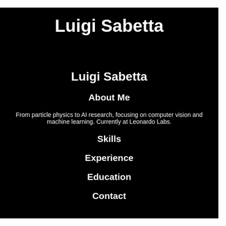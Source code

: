 
<html lang="en">
<head>
    <meta charset="UTF-8">
    <meta name="viewport" content="width=device-width, initial-scale=1.0">
    <title>Luigi Sabetta - AI Researcher & Physicist</title>
    <style>
        body, html {
            margin: 0;
            padding: 0;
            width: 100%;
            height: 100%;
            font-family: 'Arial', sans-serif;
        }
        .cover-image {
            background-image: url('https://raw.githubusercontent.com/Lsabetta/lsabetta.github.io/main/marmolada.jpeg');
            background-position: center center;
            background-repeat: no-repeat;
            background-attachment: fixed;
            background-size: 100% auto; /* Adjusted to fill width */
            height: 50vh; /* Adjust the height as needed */
        }
        .title, .content {
            text-align: center;
            background-color: black;
            color: white;
            padding: 20px 0;
        }
        .title h1 {
            margin: 0;
            font-size: 2.5rem;
        }
        .content {
            padding: 20px;
        }
        h2, p {
            margin: 20px 0;
        }
    </style>
</head>
<body>
    <div class="cover-image"></div> <!-- Cover image section -->
    <div class="title">
        <h1>Luigi Sabetta</h1>
    </div>
    <div class="content">
        <h1>Luigi Sabetta</h1>
        <h2>About Me</h2>
        <p>From particle physics to AI research, focusing on computer vision and machine learning. Currently at Leonardo Labs.</p>
        <h2>Skills</h2>
        <!-- Add your skills -->
        <h2>Experience</h2>
        <!-- Add your experience -->
        <h2>Education</h2>
        <!-- Add your education -->
        <h2>Contact</h2>
        <!-- Add your contact info -->
    </div>
</body>
</html>
